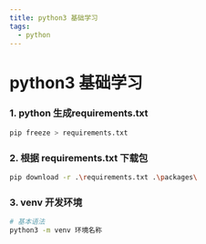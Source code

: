 ```yaml
---
title: python3 基础学习
tags:
  - python
---
```

# python3 基础学习
### 1. python 生成requirements.txt
```bash
pip freeze > requirements.txt
```
### 2. 根据  requirements.txt 下载包
```bash
pip download -r .\requirements.txt .\packages\
```
### 3. venv 开发环境
```bash
# 基本语法
python3 -m venv 环境名称
```
